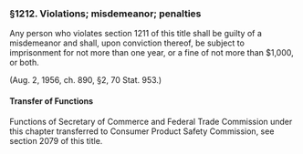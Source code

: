### §1212. Violations; misdemeanor; penalties ###

Any person who violates section 1211 of this title shall be guilty of a misdemeanor and shall, upon conviction thereof, be subject to imprisonment for not more than one year, or a fine of not more than $1,000, or both.

(Aug. 2, 1956, ch. 890, §2, 70 Stat. 953.)

#### Transfer of Functions ####

Functions of Secretary of Commerce and Federal Trade Commission under this chapter transferred to Consumer Product Safety Commission, see section 2079 of this title.